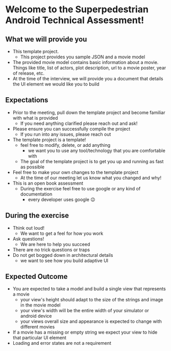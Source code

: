# Welcome to the Superpedestrian Android Technical Assessment!

## What we will provide you
 - This template project. 
 	- This project provides you sample JSON and a movie model
 - The provided movie model contains basic information about a movie. Things like title, list of actors, plot description, url to a movie poster, year of release, etc.
 - At the time of the interview, we will provide you a document that details the UI element we would like you to build

## Expectations
 - Prior to the meeting, pull down the template project and become familiar with what is provided
	 - If you need anything clarified please reach out and ask!
 - Please ensure you can successfully compile the project
	 - If you run into any issues, please reach out
 - The template project is a template!
	 - feel free to modify, delete, or add anything
		 - we want you to use any tool/technology that you are comfortable with
	 - The goal of the template project is to get you up and running as fast as possible
 - Feel free to make your own changes to the template project
	 - At the time of our meeting let us know what you changed and why!
 - This is an open book assessment
	 - During the exercise feel free to use google or any kind of documentation
		 - every developer uses google 😉

## During the exercise
 - Think out loud!
	 - We want to get a feel for how you work
 - Ask questions!
	 - We are here to help you succeed
 - There are no trick questions or traps
 - Do not get bogged down in architectural details
	 - we want to see how you build adaptive UI

## Expected Outcome
 - You are expected to take a model and build a single view that represents a movie
	 - your view's height should adapt to the size of the strings and image in the movie model
	 - your view's width will be the entire width of your simulator or android device
	 - your views overall size and appearance is expected to change with different movies
 - If a movie has a missing or empty string we expect your view to hide that particular UI element
 - Loading and error states are not a requirement
